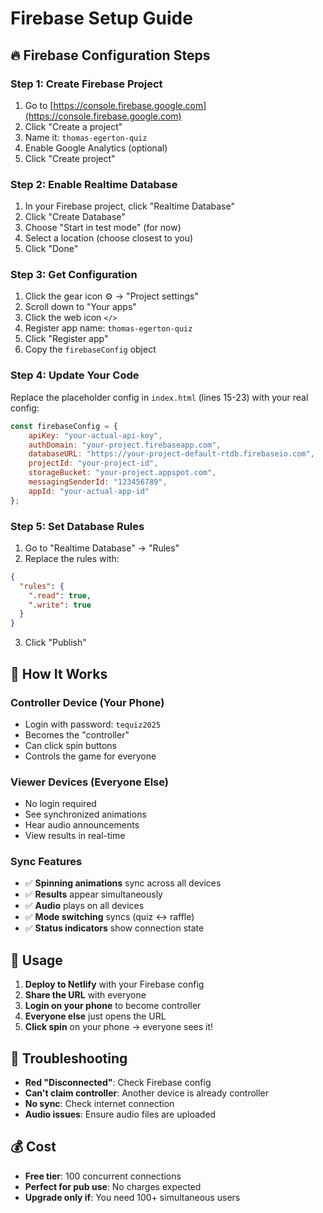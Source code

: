 # Firebase Setup Guide

## 🔥 Firebase Configuration Steps

### Step 1: Create Firebase Project
1. Go to [https://console.firebase.google.com](https://console.firebase.google.com)
2. Click "Create a project"
3. Name it: `thomas-egerton-quiz`
4. Enable Google Analytics (optional)
5. Click "Create project"

### Step 2: Enable Realtime Database
1. In your Firebase project, click "Realtime Database"
2. Click "Create Database"
3. Choose "Start in test mode" (for now)
4. Select a location (choose closest to you)
5. Click "Done"

### Step 3: Get Configuration
1. Click the gear icon ⚙️ → "Project settings"
2. Scroll down to "Your apps"
3. Click the web icon `</>`
4. Register app name: `thomas-egerton-quiz`
5. Click "Register app"
6. Copy the `firebaseConfig` object

### Step 4: Update Your Code
Replace the placeholder config in `index.html` (lines 15-23) with your real config:

```javascript
const firebaseConfig = {
    apiKey: "your-actual-api-key",
    authDomain: "your-project.firebaseapp.com",
    databaseURL: "https://your-project-default-rtdb.firebaseio.com",
    projectId: "your-project-id",
    storageBucket: "your-project.appspot.com",
    messagingSenderId: "123456789",
    appId: "your-actual-app-id"
};
```

### Step 5: Set Database Rules
1. Go to "Realtime Database" → "Rules"
2. Replace the rules with:

```json
{
  "rules": {
    ".read": true,
    ".write": true
  }
}
```

3. Click "Publish"

## 🚀 How It Works

### Controller Device (Your Phone)
- Login with password: `tequiz2025`
- Becomes the "controller"
- Can click spin buttons
- Controls the game for everyone

### Viewer Devices (Everyone Else)
- No login required
- See synchronized animations
- Hear audio announcements
- View results in real-time

### Sync Features
- ✅ **Spinning animations** sync across all devices
- ✅ **Results** appear simultaneously
- ✅ **Audio** plays on all devices
- ✅ **Mode switching** syncs (quiz ↔ raffle)
- ✅ **Status indicators** show connection state

## 📱 Usage
1. **Deploy to Netlify** with your Firebase config
2. **Share the URL** with everyone
3. **Login on your phone** to become controller
4. **Everyone else** just opens the URL
5. **Click spin** on your phone → everyone sees it!

## 🔧 Troubleshooting
- **Red "Disconnected"**: Check Firebase config
- **Can't claim controller**: Another device is already controller
- **No sync**: Check internet connection
- **Audio issues**: Ensure audio files are uploaded

## 💰 Cost
- **Free tier**: 100 concurrent connections
- **Perfect for pub use**: No charges expected
- **Upgrade only if**: You need 100+ simultaneous users
